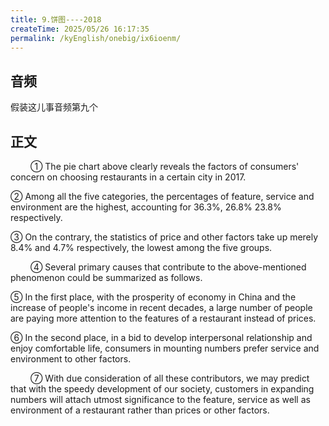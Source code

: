 ```yaml
---
title: 9.饼图----2018
createTime: 2025/05/26 16:17:35
permalink: /kyEnglish/onebig/ix6ioenm/
---
```

## 音频

假装这儿事音频第九个

## 正文

​&emsp;​&emsp;​		① The pie chart above clearly reveals the factors of consumers' concern on choosing restaurants in a certain city in 2017. 

② Among all the five categories, the percentages of feature, service and environment are the highest, accounting for 36.3%, 26.8% 23.8% respectively. 

③ On the contrary, the statistics of price and other factors take up merely 8.4% and 4.7% respectively, the lowest among the five groups.

​&emsp;​&emsp;​		④ Several primary causes that contribute to the above-mentioned phenomenon could be summarized as follows. 

⑤ In the first place, with the prosperity of economy in China and the increase of people's income in recent decades, a large number of people are paying more attention to the features of a restaurant instead of prices. 

⑥ In the second place, in a bid to develop interpersonal relationship and enjoy comfortable life, consumers in mounting numbers prefer service and environment to other factors.

​&emsp;​&emsp;​		⑦ With due consideration of all these contributors, we may predict that with the speedy development of our society, customers in expanding numbers will attach utmost significance to the feature, service as well as environment of a restaurant rather than prices or other factors.

